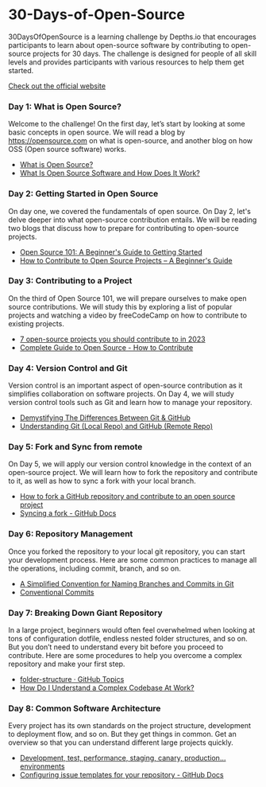 # 30-Days-of-Open-Source

30DaysOfOpenSource is a learning challenge by Depths.io that encourages participants to learn about open-source software by contributing to open-source projects for 30 days. The challenge is designed for people of all skill levels and provides participants with various resources to help them get started.

[Check out the official website](https://depths.so/events/30daysopensource)

### Day 1: What is Open Source?
Welcome to the challenge! On the first day, let’s start by looking at some basic concepts in open source. We will read a blog by https://opensource.com on what is open-source, and another blog on how OSS (Open source software) works.

- [What is Open Source?](https://opensource.com/resources/what-open-source)
- [What Is Open Source Software and How Does It Work?](https://www.synopsys.com/glossary/what-is-open-source-software.html)

### Day 2: Getting Started in Open Source
On day one, we covered the fundamentals of open source. On Day 2, let's delve deeper into what open-source contribution entails. We will be reading two blogs that discuss how to prepare for contributing to open-source projects.

- [Open Source 101: A Beginner's Guide to Getting Started](https://dev.to/opensauced/open-source-101-a-beginners-guide-to-getting-started-37fb)
- [How to Contribute to Open Source Projects – A Beginner's Guide](https://www.freecodecamp.org/news/how-to-contribute-to-open-source-projects-beginners-guide/)

### Day 3: Contributing to a Project
On the third of Open Source 101, we will prepare ourselves to make open source contributions. We will study this by exploring a list of popular projects and watching a video by freeCodeCamp on how to contribute to existing projects.

- [7 open-source projects you should contribute to in 2023](https://dev.to/github20k/7-open-source-projects-you-should-contribute-to-in-2023-1nph)
- [Complete Guide to Open Source - How to Contribute](https://www.youtube.com/watch?v=yzeVMecydCE&ab_channel=freeCodeCamp.org)

### Day 4: Version Control and Git
Version control is an important aspect of open-source contribution as it simplifies collaboration on software projects. On Day 4, we will study version control tools such as Git and learn how to manage your repository.

- [Demystifying The Differences Between Git & GitHub](https://medium.com/edureka/git-vs-github-67c511d09d3e)
- [Understanding Git (Local Repo) and GitHub (Remote Repo)](https://medium.com/swlh/git-local-repo-and-github-remote-repo-eae1c948fbf5)



### Day 5: Fork and Sync from remote
On Day 5, we will apply our version control knowledge in the context of an open-source project. We will learn how to fork the repository and contribute to it, as well as how to sync a fork with your local branch.

- [How to fork a GitHub repository and contribute to an open source project ](https://sqldbawithabeard.com/2019/11/29/how-to-fork-a-github-repository-and-contribute-to-an-open-source-project/?utm_source=dlvr.it&utm_medium=facebook)
- [Syncing a fork - GitHub Docs](https://docs.github.com/en/pull-requests/collaborating-with-pull-requests/working-with-forks/syncing-a-fork)


### Day 6: Repository Management
Once you forked the repository to your local git repository, you can start your development process. Here are some common practices to manage all the operations, including commit, branch, and so on.

- [A Simplified Convention for Naming Branches and Commits in Git ](https://dev.to/varbsan/a-simplified-convention-for-naming-branches-and-commits-in-git-il4)
- [Conventional Commits](https://www.conventionalcommits.org/en/v1.0.0/)

### Day 7: Breaking Down Giant Repository
In a large project, beginners would often feel overwhelmed when looking at tons of configuration dotfile, endless nested folder structures, and so on. But you don’t need to understand every bit before you proceed to contribute. Here are some procedures to help you overcome a complex repository and make your first step.

- [folder-structure · GitHub Topics](https://github.com/topics/folder-structure)
- [How Do I Understand a Complex Codebase At Work?](https://www.youtube.com/watch?v=FErIfEd3IHI)

### Day 8: Common Software Architecture
Every project has its own standards on the project structure, development to deployment flow, and so on. But they get things in common. Get an overview so that you can understand different large projects quickly.

- [Development, test, performance, staging, canary, production… environments](https://walmyrlimaesilv.medium.com/development-test-performance-staging-canary-production-environments-a26c03509fa8)
- [Configuring issue templates for your repository - GitHub Docs](https://docs.github.com/en/communities/using-templates-to-encourage-useful-issues-and-pull-requests/configuring-issue-templates-for-your-repository)










